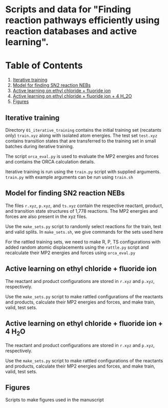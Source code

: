 # Scripts and data for "Finding reaction pathways efficiently using reaction databases and active learning".

# Table of Contents
1. [Iterative training](#example)
2. [Model for finding SN2 reaction NEBs](#example2)
3. [Active learning on ethyl chloride + fluoride ion](#third-example)
4. [Active learning on ethyl chloride + fluoride ion + 4 H_2O](#fourth-example)
5. [Figures](#figures)


## Iterative training

Directory `01_iterative_training` contains the initial training set (recatants only) `train.xyz` along with isolated atom energies. The test set `test.xyz` contains transition states that are transferred to the training set in small batches during iterative training.

The script `orca_eval.py` is used to evaluate the MP2 energies and forces and contains the ORCA calculation details.

Iterative training is run using the `train.py` script with supplied arguments. `train.py` with example arguments can be run using `train.sh`

## Model for finding SN2 reaction NEBs

The files `r.xyz`, `p.xyz`, and `ts.xyz` contain the respective reactant, product, and transition state structures of 1,778 reactions. The MP2 energies and forces are also present in the xyz files.

Use the `make_sets.py` script to randomly select reactions for the train, test and valid splits. In `make_sets.sh`, we give commands for the sets used here

For the rattled training sets, we need to make R, P, TS configurations with added random atomic displacements using the `rattle.py` script and recalculate their MP2 energies and forces using `orca_eval.py`

## Active learning on ethyl chloride + fluoride ion

The reactant and product configurations are stored in `r.xyz` and `p.xyz`, respectively.

Use the `make_sets.py` script to make rattled configurations of the reactants and products, calculate their MP2 energies and forces, and make train, valid, test sets.

## Active learning on ethyl chloride + fluoride ion + 4 H<sub>2</sub>O

The reactant and product configurations are stored in `r.xyz` and `p.xyz`, respectively.

Use the `make_sets.py` script to make rattled configurations of the reactants and products, calculate their MP2 energies and forces, and make train, valid, test sets.

## Figures

Scripts to make figures used in the manuscript